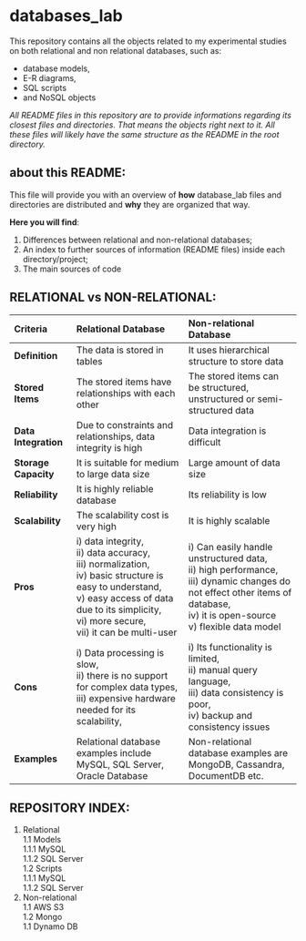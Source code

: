 # databases_lab
This repository contains all the objects related to my experimental studies on both relational and non relational databases, such as:
- database models,
- E-R diagrams,
- SQL scripts
- and NoSQL objects

*All README files in this repository are to provide informations regarding its closest files and directories. That means the objects right next to it.
All these files will likely have the same structure as the README in the root directory.*

## about this README:
This file will provide you with an overview of **how** database_lab files and directories are distributed and **why** they are organized that way.

**Here you will find**:
1. Differences between relational and non-relational databases;
2. An index to further sources of information (README files) inside each directory/project;
3. The main sources of code

## RELATIONAL vs NON-RELATIONAL:

| **Criteria** | **Relational Database** | **Non-relational Database** |
| :------- | :------------------ | :---------------------- |
| **Definition** | The data is stored in tables | It uses hierarchical structure to store data |
| **Stored Items** | The stored items have relationships with each other | The stored items can be structured, unstructured or semi-structured data |
| **Data Integration** | Due to constraints and relationships, data integrity is high | Data integration is difficult |
| **Storage Capacity** | It is suitable for medium to large data size | Large amount of data size |
| **Reliability** | It is highly reliable database | Its reliability is low |
| **Scalability** | The scalability cost is very high | It is highly scalable |
| **Pros** | i) data integrity,<br/> ii) data accuracy,<br/> iii) normalization,<br/> iv) basic structure is easy to understand,<br/> v) easy access of data due to its simplicity,<br/> vi) more secure,<br/> vii) it can be multi-user | i) Can easily handle unstructured data,<br/> ii) high performance,<br/> iii) dynamic changes do not effect other items of database,<br/> iv) it is open-source<br/> v) flexible data model |
| **Cons** | i) Data processing is slow,<br/> ii) there is no support for complex data types,<br/> iii) expensive hardware needed for its scalability,<br/> | i) Its functionality is limited,<br/> ii) manual query language,<br/> iii) data consistency is poor,<br/> iv) backup and consistency issues |
| **Examples** | Relational database examples include MySQL, SQL Server, Oracle Database | Non-relational database examples are MongoDB, Cassandra, DocumentDB etc. |

## REPOSITORY INDEX:
1. Relational          <br/>
   1.1 Models          <br/>
     1.1.1 MySQL       <br/>
     1.1.2 SQL Server  <br/>
   1.2 Scripts         <br/>
     1.1.1 MySQL       <br/>
     1.1.2 SQL Server  <br/>
3. Non-relational      <br/>
   1.1 AWS S3          <br/>
   1.2 Mongo           <br/>
   1.1 Dynamo DB       <br/>

   